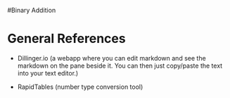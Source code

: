 #Binary Addition

# General References

* Dillinger.io (a webapp where you can edit markdown and see the markdown on the pane beside it. You can then just copy/paste the text into your text editor.)

* RapidTables (number type conversion tool)